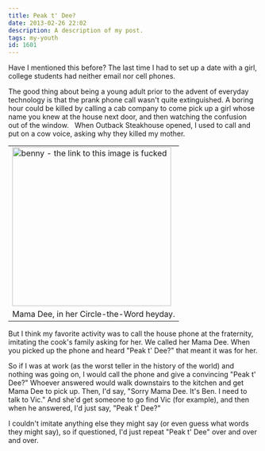 ```yaml
---
title: Peak t' Dee?
date: 2013-02-26 22:02
description: A description of my post.
tags: my-youth
id: 1601
---
```

Have I mentioned this before? The last time I had to set up a date with a girl, college students had neither email nor cell phones.

The good thing about being a young adult prior to the advent of everyday technology is that the prank phone call wasn't quite extinguished.  A boring hour could be killed by calling a cab company to come pick up a girl whose name you knew at the house next door, and then watching the confusion out of the window.
<span class="spanEndPreview">&nbsp;</span>
When Outback Steakhouse opened, I used to call and put on a cow voice, asking why they killed my mother.

<table class="alignright" width="340px"><tr><td><img src="http://theskinnyonbenny.com/img/mamadee.jpg" alt="benny - the link to this image is fucked" width="320px" /></td></tr><tr><td caption">Mama Dee, in her Circle-the-Word heyday.</td></tr></table>

But I think my favorite activity was to call the house phone at the fraternity, imitating the cook's family asking for her.  We called her Mama Dee.  When you picked up the phone and heard "Peak t' Dee?" that meant it was for her.

So if I was at work (as the worst teller in the history of the world) and nothing was going on, I would call the phone and give a convincing "Peak t' Dee?"  Whoever answered would walk downstairs to the kitchen and get Mama Dee to pick up.  Then, I'd say, "Sorry Mama Dee.  It's Ben.  I need to talk to Vic."  And she'd get someone to go find Vic (for example), and then when he answered, I'd just say, "Peak t' Dee?"  

I couldn't imitate anything else they might say (or even guess what words they might say), so if questioned, I'd just repeat "Peak t' Dee" over and over and over.